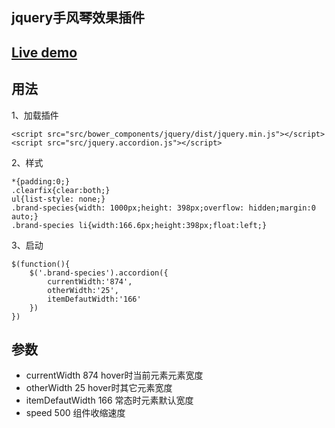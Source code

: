 ## jquery手风琴效果插件
## [Live demo](http://sunnyson303.github.io/jquery.accordion/)

## 用法

1、加载插件

    <script src="src/bower_components/jquery/dist/jquery.min.js"></script>
    <script src="src/jquery.accordion.js"></script>

2、样式

    *{padding:0;}
    .clearfix{clear:both;}
    ul{list-style: none;}
    .brand-species{width: 1000px;height: 398px;overflow: hidden;margin:0 auto;}
    .brand-species li{width:166.6px;height:398px;float:left;}

3、启动

    $(function(){
        $('.brand-species').accordion({
            currentWidth:'874',
            otherWidth:'25',
            itemDefautWidth:'166'
        })
    })
## 参数
* currentWidth 874 hover时当前元素元素宽度
* otherWidth 25 hover时其它元素宽度
* itemDefautWidth 166 常态时元素默认宽度
* speed  500 组件收缩速度
